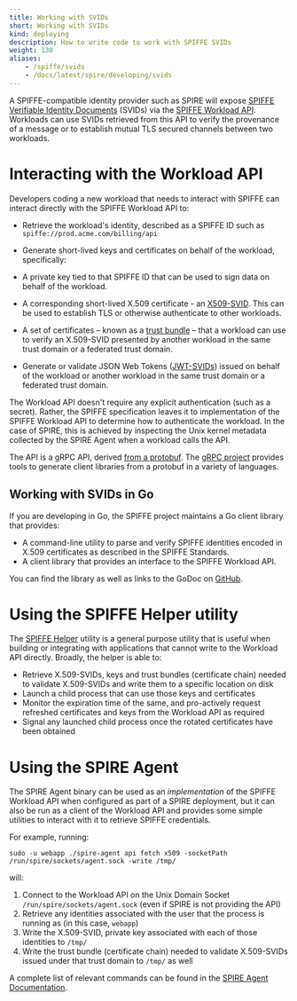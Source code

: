 ```yaml
---
title: Working with SVIDs
short: Working with SVIDs
kind: deploying
description: How to write code to work with SPIFFE SVIDs
weight: 130
aliases:
    - /spiffe/svids
    - /docs/latest/spire/developing/svids
---
```


A SPIFFE-compatible identity provider such as SPIRE will expose [SPIFFE Verifiable Identity Documents](/docs/latest/spiffe/concepts/#spiffe-verifiable-identity-document-svid) (SVIDs) via the [SPIFFE Workload API](/docs/latest/spiffe/concepts/#spiffe-workload-api). Workloads can use SVIDs retrieved from this API to verify the provenance of a message or to establish mutual TLS secured channels between two workloads. 

# Interacting with the Workload API

Developers coding a new workload that needs to interact with SPIFFE can interact directly with the SPIFFE Workload API to:

* Retrieve the workload's identity, described as a SPIFFE ID such as `spiffe://prod.acme.com/billing/api`

* Generate short-lived keys and certificates on behalf of the workload, specifically:
 * A private key tied to that SPIFFE ID that can be used to sign data on behalf of the workload. 
 * A corresponding short-lived X.509 certificate - an [X509-SVID](https://github.com/spiffe/spiffe/blob/master/standards/X509-SVID.md). This can be used to establish TLS or otherwise authenticate to other workloads.
 * A set of certificates – known as a [trust bundle](/docs/latest/spiffe/concepts/#trust-bundle) – that a workload can use to verify an X.509-SVID presented by another workload in the same trust domain or a federated trust domain.
* Generate or validate JSON Web Tokens ([JWT-SVIDs](https://github.com/spiffe/spiffe/blob/master/standards/JWT-SVID.md)) issued on behalf of the workload or another workload in the same trust domain or a federated trust domain.

The Workload API doesn't require any explicit authentication (such as a secret). Rather, the SPIFFE specification leaves it to implementation of the SPIFFE Workload API to determine how to authenticate the workload. In the case of SPIRE, this is achieved by inspecting the Unix kernel metadata collected by the SPIRE Agent when a workload calls the API.

The API is a gRPC API, derived [from a protobuf](https://github.com/spiffe/go-spiffe/blob/master/proto/spiffe/workload/workload.proto). The [gRPC project](https://grpc.io/) provides tools to generate client libraries from a protobuf in a variety of languages.

## Working with SVIDs in Go 

If you are developing in Go, the SPIFFE project maintains a Go client library that provides:

* A command-line utility to parse and verify SPIFFE identities encoded in X.509 certificates as described in the SPIFFE Standards.
* A client library that provides an interface to the SPIFFE Workload API.

You can find the library as well as links to the GoDoc on [GitHub](https://github.com/spiffe/go-spiffe).

# Using the SPIFFE Helper utility

The [SPIFFE Helper](https://github.com/spiffe/spiffe-helper) utility is a general purpose utility that is useful when building or integrating with applications that cannot write to the Workload API directly. Broadly, the helper is able to:

* Retrieve X.509-SVIDs, keys and trust bundles (certificate chain) needed to validate X.509-SVIDs and write them to a specific location on disk
* Launch a child process that can use those keys and certificates
* Monitor the expiration time of the same, and pro-actively request refreshed certificates and keys from the Workload API as required
* Signal any launched child process once the rotated certificates have been obtained

# Using the SPIRE Agent

The SPIRE Agent binary can be used as an _implementation_ of the SPIFFE Workload API when configured as part of a SPIRE deployment, but it can also be run as a client of the Workload API and provides some simple utilities to interact with it to retrieve SPIFFE credentials. 

For example, running:

```
sudo -u webapp ./spire-agent api fetch x509 -socketPath /run/spire/sockets/agent.sock -write /tmp/ 
```

will:

1.   Connect to the Workload API on the Unix Domain Socket `/run/spire/sockets/agent.sock` (even if SPIRE is not providing the API)
2.   Retrieve any identities associated with the user that the process is running as (in this case, `webapp`) 
3.   Write the X.509-SVID, private key associated with each of those identities to `/tmp/`
4.   Write the trust bundle (certificate chain) needed to validate X.509-SVIDs issued under that trust domain to `/tmp/` as well

A complete list of relevant commands can be found in the [SPIRE Agent Documentation](https://github.com/spiffe/spire/blob/master/doc/spire_agent.md#command-line-options).
